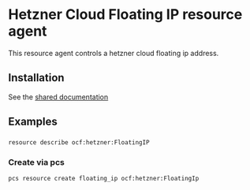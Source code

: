 # Hetzner Cloud Floating IP resource agent
This resource agent controls a hetzner cloud floating ip address.

## Installation
See the [shared documentation](../)

## Examples
### 
`resource describe ocf:hetzner:FloatingIP`

### Create via pcs
`pcs resource create floating_ip ocf:hetzner:FloatingIp`
